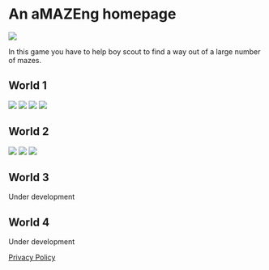 # An aMAZEng homepage

![](./images/Feature%20graphic.png)

In this game you have to help boy scout to find a way out of a large number of mazes.

## World 1
![](./images/screenshot-01-01.jpg)
![](./images/screenshot-01-02.jpg)
![](./images/screenshot-01-03.jpg)
![](./images/screenshot-01-04.jpg)

## World 2
![](./images/screenshot-02-01.jpg)
![](./images/screenshot-02-02.jpg)
![](./images/screenshot-02-03.jpg)

## World 3
Under development

## World 4
Under development

[Privacy Policy](./PrivacyPolicy.md)
